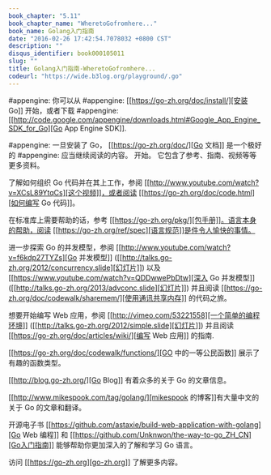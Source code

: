 ```yaml
---
book_chapter: "5.11"
book_chapter_name: "WheretoGofromhere..."
book_name: Golang入门指南
date: "2016-02-26 17:42:54.7078032 +0800 CST"
description: ""
disqus_identifier: book000105011
slug: ""
title: Golang入门指南-WheretoGofromhere...
codeurl: "https://wide.b3log.org/playground/.go"
---
```





#appengine: 你可以从
#appengine: [[https://go-zh.org/doc/install/][安装 Go]] 开始，或者下载
#appengine: [[http://code.google.com/appengine/downloads.html#Google_App_Engine_SDK_for_Go][Go App Engine SDK]].

#appengine: 一旦安装了 Go，
[[https://go-zh.org/doc/][Go 文档]] 是一个极好的
#appengine: 应当继续阅读的内容。
开始。
它包含了参考、指南、视频等等更多资料。

了解如何组织 Go 代码并在其上工作，参阅 [[http://www.youtube.com/watch?v=XCsL89YtqCs][这个视频]]，或者阅读 [[https://go-zh.org/doc/code.html][如何编写 Go 代码]]。
        
在标准库上需要帮助的话，参考 [[https://go-zh.org/pkg/][包手册]]。语言本身的帮助，阅读 [[https://go-zh.org/ref/spec][语言规范]]是件令人愉快的事情。

进一步探索 Go 的并发模型，参阅
[[http://www.youtube.com/watch?v=f6kdp27TYZs][Go 并发模型]]
([[http://talks.go-zh.org/2012/concurrency.slide][幻灯片]])
以及
[[https://www.youtube.com/watch?v=QDDwwePbDtw][深入 Go 并发模型]]
([[http://talks.go-zh.org/2013/advconc.slide][幻灯片]])
并且阅读
[[https://go-zh.org/doc/codewalk/sharemem/][使用通讯共享内存]]
的代码之旅。

想要开始编写 Web 应用，参阅
[[http://vimeo.com/53221558][一个简单的编程环境]]
([[http://talks.go-zh.org/2012/simple.slide][幻灯片]])
并且阅读
[[https://go-zh.org/doc/articles/wiki/][编写 Web 应用]] 的指南.

[[https://go-zh.org/doc/codewalk/functions/][GO 中的一等公民函数]] 展示了有趣的函数类型。
        
[[http://blog.go-zh.org/][Go Blog]] 有着众多的关于 Go 的文章信息。

[[http://www.mikespook.com/tag/golang/][mikespook 的博客]]有大量中文的关于 Go 的文章和翻译。

开源电子书 [[https://github.com/astaxie/build-web-application-with-golang][Go Web 编程]] 和 [[https://github.com/Unknwon/the-way-to-go_ZH_CN][Go入门指南]] 能够帮助你更加深入的了解和学习 Go 语言。
        
访问 [[https://go-zh.org][go-zh.org]] 了解更多内容。
